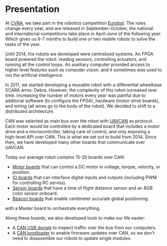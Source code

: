 # Presentation

At [CVRA](http://www.cvra.ch/), we take part in the robotics competition [Eurobot](https://www.coupederobotique.fr/).
The rules change every year, and are released in September-October, the national and international competitions take place in April-June of the following year.
Which gives us 6-7 months to build one or two mobile robots to solve the tasks of the year.

Until 2014, the robots we developed were centralized systems.
An FPGA board powered the robot: reading sensors, controlling actuators, and running all the control loops.
An auxiliary computer provided access to higher level features such as computer vision, and it sometimes was used to run the artificial intelligence.

In 2011, we started developing a reusable robot with a differential wheelbase SCARA arms: Debra.
However, the complexity of this robot increased over time.
Increasing the number of motors every year was painful due to additonal software (to configure the FPGA), hardware (motor drive boards), and wiring (all wires go to the body of the robot).
We decided to shift to a distributed architecture.

CAN was selected as main bus over the robot with [UAVCAN](http://uavcan.org/) as protocol.
Each motor would be controlled by a dedicated board that includes a motor drive and a microcontroller, taking care of control, and only exposing a high-level API over CAN.
This is what we set out to build from 2014.
Since then, we have developed many other boards that communicate over UAVCAN.

Today our average robot contains 15-20 boards over CAN:
- [Motor boards](./motor.html) that can control a DC motor in voltage, torque, velocity, or position.
- [IO boards](./io.html) that can interface digital inputs and outputs (including PWM for controlling RC servos).
- [Sensor boards](./sensor.html) that have a time of flight distance sensor and an RGB color sensor onboard.
- [Beacon boards](./beacon.html) that enable centimeter accurate global positioning.

with a Master board to orchestrate everything.

Along these boards, we also developed tools to make our life easier:
- A [CAN USB dongle](./dongle.html) to inspect traffic over the bus from our computers.
- A [CAN bootloader](./bootloader.html) to enable firmware updates over CAN, so we don't need to disassemble our robots to update single modules.
